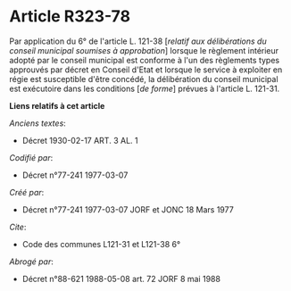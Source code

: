 # Article R323-78

Par application du 6° de l'article L. 121-38 [*relatif aux délibérations du conseil municipal soumises à approbation*]
lorsque le règlement intérieur adopté par le conseil municipal est conforme à l'un des règlements types approuvés par décret
en Conseil d'Etat et lorsque le service à exploiter en régie est susceptible d'être concédé, la délibération du conseil
municipal est exécutoire dans les conditions [*de forme*] prévues à l'article L. 121-31.

**Liens relatifs à cet article**

_Anciens textes_:

  - Décret  1930-02-17 ART. 3 AL. 1

_Codifié par_:

  - Décret n°77-241 1977-03-07

_Créé par_:

  - Décret n°77-241 1977-03-07 JORF et JONC 18 Mars 1977

_Cite_:

  - Code des communes L121-31 et L121-38 6°

_Abrogé par_:

  - Décret n°88-621 1988-05-08 art. 72 JORF 8 mai 1988

